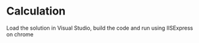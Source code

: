 # Calculation
 Load the solution in Visual Studio, build the code and run using IISExpress on chrome
